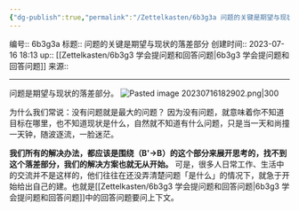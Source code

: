 ```yaml
---
{"dg-publish":true,"permalink":"/Zettelkasten/6b3g3a 问题的关键是期望与现状的落差部分/","dgPassFrontmatter":true}
---
```


编号:: 6b3g3a
标题:: 问题的关键是期望与现状的落差部分
创建时间:: 2023-07-16 18:13
up:: [[Zettelkasten/6b3g3 学会提问题和回答问题\|6b3g3 学会提问题和回答问题]]
来源:: 

---
问题是期望与现状的落差部分。
![Pasted image 20230716182902.png|300](/img/user/attachment/Pasted%20image%2020230716182902.png)

为什么我们常说：没有问题就是最大的问题？
因为没有问题，就意味着你不知道目标在哪里，也不知道现状是什么，自然就不知道有什么问题，只是当一天和尚撞一天钟，随波逐流，一脸迷茫。

**我们所有的解决办法，都应该是围绕（B'→B）的这个部分来展开思考的，找不到这个落差部分，我们的解决方案也就无从开始。**
可是，很多人日常工作、生活中的交流并不是这样的，他们往往在还没弄清楚问题「是什么」的情况下，就急于开始给出自己的建。也就是[[Zettelkasten/6b3g3 学会提问题和回答问题\|6b3g3 学会提问题和回答问题]]中的回答问题要问上下文。